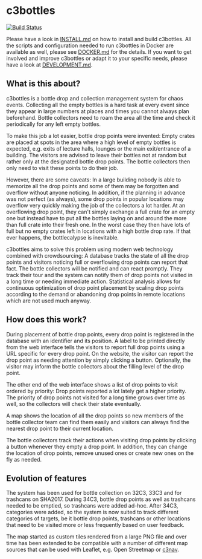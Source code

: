 # c3bottles

[![Build Status](https://travis-ci.org/c3bottles/c3bottles.svg)](https://travis-ci.org/c3bottles/c3bottles)

Please have a look in [INSTALL.md](INSTALL.md) on how to install and build
c3bottles. All the scripts and configuration needed to run c3bottles in
Docker are available as well, please see [DOCKER.md](DOCKER.md) for the details.
If you want to get involved and improve c3bottles or adapt it to your specific
needs, please have a look at [DEVELOPMENT.md](DEVELOPMENT.md).

## What is this about?

c3bottles is a bottle drop and collection management system for chaos events.
Collecting all the empty bottles is a hard task at every event since they
appear in large numbers at places and times you cannot always plan beforehand.
Bottle collectors need to roam the area all the time and check it periodically
for any left empty bottles.

To make this job a lot easier, bottle drop points were invented: Empty crates
are placed at spots in the area where a high level of empty bottles is
expected, e.g. exits of lecture halls, lounges or the main exit/entrance of a
building. The visitors are advised to leave their bottles not at random but
rather only at the designated bottle drop points. The bottle collectors then
only need to visit these points to do their job.

However, there are some caveats: In a large building nobody is able to memorize
all the drop points and some of them may be forgotten and overflow without
anyone noticing. In addition, if the planning in advance was not perfect (as
always), some drop points in popular locations may overflow very quickly making
the job of the collectors a lot harder. At an overflowing drop point, they
can't simply exchange a full crate for an empty one but instead have to put all
the bottles laying on and around the more than full crate into their fresh one.
In the worst case they then have lots of full but no empty crates left in
locations with a high bottle drop rate. If that ever happens, the bottlecalypse
is inevitable.

c3bottles aims to solve this problem using modern web technology combined with
crowdsourcing: A database tracks the state of all the drop points and visitors
noticing full or overflowing drop points can report that fact. The bottle
collectors will be notified and can react promptly. They track their tour and
the system can notify them of drop points not visited in a long time or needing
immediate action. Statistical analysis allows for continuous optimization of
drop point placement by scaling drop points according to the demand or
abandoning drop points in remote locations which are not used much anyway.

## How does this work?

During placement of bottle drop points, every drop point is registered in the
database with an identifier and its position. A label to be printed directly
from the web interface tells the visitors to report full drop points using a
URL specific for every drop point. On the website, the visitor can report the
drop point as needing attention by simply clicking a button. Optionally, the
visitor may inform the bottle collectors about the filling level of the drop
point.

The other end of the web interface shows a list of drop points to visit ordered
by priority: Drop points reported a lot lately get a higher priority. The
priority of drop points not visited for a long time grows over time as well,
so the collectors will check their state eventually.

A map shows the location of all the drop points so new members of the bottle
collector team can find them easily and visitors can always find the nearest
drop point to their current location.

The bottle collectors track their actions when visiting drop points by clicking
a button whenever they empty a drop point. In addition, they can change the
location of drop points, remove unused ones or create new ones on the fly as
needed.

## Evolution of features

The system has been used for bottle collection on 32C3, 33C3 and for trashcans
on SHA2017. During 34C3, bottle drop points as well as trashcans needed to be
emptied, so trashcans were added ad-hoc. After 34C3, categories were added,
so the system is now suited to track different categories of targets, be it
bottle drop points, trashcans or other locations that need to be visited
more or less frequently based on user feedback.

The map started as custom tiles rendered from a large PNG file and over time
has been extended to be compatible with a number of different map sources that
can be used with Leaflet, e.g. Open Streetmap or [c3nav](https://c3nav.de/).
